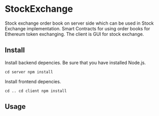 # StockExchange
Stock exchange order book on server side which can be used in Stock Exchange implementation. 
Smart Contracts for using order books for Ethereum token exchanging.
The client is GUI for stock exchange.

## Install
Install backend depencies. Be sure that you have installed Node.js.

`cd server
npm install`

Install frontend depencies.

`cd ..
cd client
npm install`

## Usage


